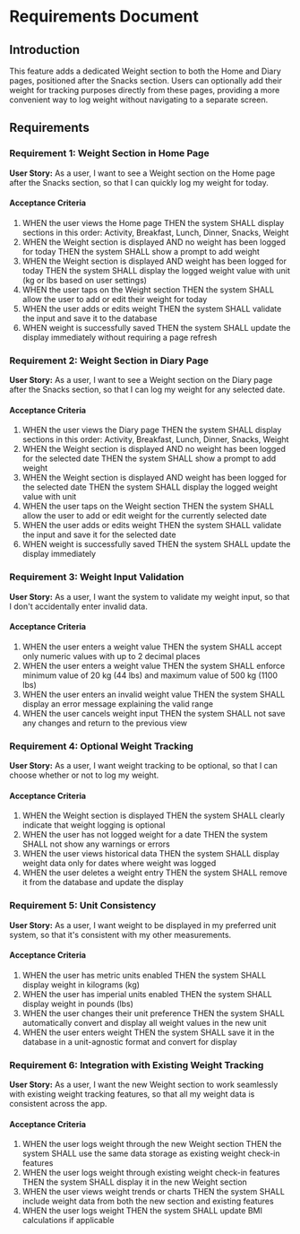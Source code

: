 # Requirements Document

## Introduction

This feature adds a dedicated Weight section to both the Home and Diary pages, positioned after the Snacks section. Users can optionally add their weight for tracking purposes directly from these pages, providing a more convenient way to log weight without navigating to a separate screen.

## Requirements

### Requirement 1: Weight Section in Home Page

**User Story:** As a user, I want to see a Weight section on the Home page after the Snacks section, so that I can quickly log my weight for today.

#### Acceptance Criteria

1. WHEN the user views the Home page THEN the system SHALL display sections in this order: Activity, Breakfast, Lunch, Dinner, Snacks, Weight
2. WHEN the Weight section is displayed AND no weight has been logged for today THEN the system SHALL show a prompt to add weight
3. WHEN the Weight section is displayed AND weight has been logged for today THEN the system SHALL display the logged weight value with unit (kg or lbs based on user settings)
4. WHEN the user taps on the Weight section THEN the system SHALL allow the user to add or edit their weight for today
5. WHEN the user adds or edits weight THEN the system SHALL validate the input and save it to the database
6. WHEN weight is successfully saved THEN the system SHALL update the display immediately without requiring a page refresh

### Requirement 2: Weight Section in Diary Page

**User Story:** As a user, I want to see a Weight section on the Diary page after the Snacks section, so that I can log my weight for any selected date.

#### Acceptance Criteria

1. WHEN the user views the Diary page THEN the system SHALL display sections in this order: Activity, Breakfast, Lunch, Dinner, Snacks, Weight
2. WHEN the Weight section is displayed AND no weight has been logged for the selected date THEN the system SHALL show a prompt to add weight
3. WHEN the Weight section is displayed AND weight has been logged for the selected date THEN the system SHALL display the logged weight value with unit
4. WHEN the user taps on the Weight section THEN the system SHALL allow the user to add or edit weight for the currently selected date
5. WHEN the user adds or edits weight THEN the system SHALL validate the input and save it for the selected date
6. WHEN weight is successfully saved THEN the system SHALL update the display immediately

### Requirement 3: Weight Input Validation

**User Story:** As a user, I want the system to validate my weight input, so that I don't accidentally enter invalid data.

#### Acceptance Criteria

1. WHEN the user enters a weight value THEN the system SHALL accept only numeric values with up to 2 decimal places
2. WHEN the user enters a weight value THEN the system SHALL enforce minimum value of 20 kg (44 lbs) and maximum value of 500 kg (1100 lbs)
3. WHEN the user enters an invalid weight value THEN the system SHALL display an error message explaining the valid range
4. WHEN the user cancels weight input THEN the system SHALL not save any changes and return to the previous view

### Requirement 4: Optional Weight Tracking

**User Story:** As a user, I want weight tracking to be optional, so that I can choose whether or not to log my weight.

#### Acceptance Criteria

1. WHEN the Weight section is displayed THEN the system SHALL clearly indicate that weight logging is optional
2. WHEN the user has not logged weight for a date THEN the system SHALL not show any warnings or errors
3. WHEN the user views historical data THEN the system SHALL display weight data only for dates where weight was logged
4. WHEN the user deletes a weight entry THEN the system SHALL remove it from the database and update the display

### Requirement 5: Unit Consistency

**User Story:** As a user, I want weight to be displayed in my preferred unit system, so that it's consistent with my other measurements.

#### Acceptance Criteria

1. WHEN the user has metric units enabled THEN the system SHALL display weight in kilograms (kg)
2. WHEN the user has imperial units enabled THEN the system SHALL display weight in pounds (lbs)
3. WHEN the user changes their unit preference THEN the system SHALL automatically convert and display all weight values in the new unit
4. WHEN the user enters weight THEN the system SHALL save it in the database in a unit-agnostic format and convert for display

### Requirement 6: Integration with Existing Weight Tracking

**User Story:** As a user, I want the new Weight section to work seamlessly with existing weight tracking features, so that all my weight data is consistent across the app.

#### Acceptance Criteria

1. WHEN the user logs weight through the new Weight section THEN the system SHALL use the same data storage as existing weight check-in features
2. WHEN the user logs weight through existing weight check-in features THEN the system SHALL display it in the new Weight section
3. WHEN the user views weight trends or charts THEN the system SHALL include weight data from both the new section and existing features
4. WHEN the user logs weight THEN the system SHALL update BMI calculations if applicable
